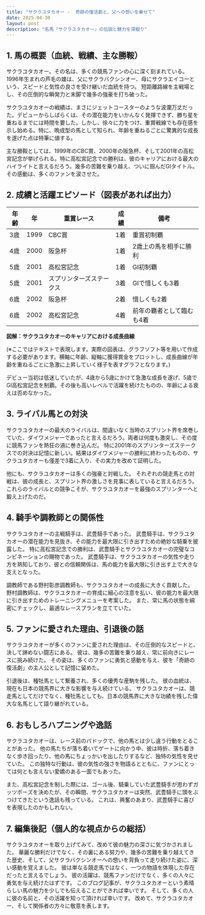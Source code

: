 ```yaml
---
title: "サクラユタカオー -  奇跡の復活劇と、父への想いを乗せて"
date: 2025-04-30
layout: post
description: "名馬『サクラユタカオー』の伝説と魅力を深堀り"
---
```


## 1. 馬の概要（血統、戦績、主な勝鞍）

サクラユタカオー。その名は、多くの競馬ファンの心に深く刻まれている。1996年生まれの芦毛の雄は、父にサクラバクシンオー、母にサクラエイコーという、スピードと気性の良さを受け継いだ血統を持つ。  短距離路線を主戦場とし、その圧倒的な瞬発力と末脚で幾多の強豪を打ち破った。

サクラユタカオーの戦績は、まさにジェットコースターのような波瀾万丈だった。デビューからしばらくは、その潜在能力をいかんなく発揮できず、勝ち星を重ねるまでには時間を要した。しかし、徐々に力をつけ、重賞戦線でも存在感を示し始める。特に、晩成型の馬として知られ、年齢を重ねるごとに驚異的な成長を遂げた点は特筆に値する。

主な勝鞍としては、1999年のCBC賞、2000年の阪急杯、そして2001年の高松宮記念が挙げられる。特に高松宮記念での勝利は、彼のキャリアにおける最大のハイライトと言えるだろう。幾多の苦難を乗り越え、ついに掴んだGIタイトル。その感動は、多くのファンを涙させた。


## 2. 成績と活躍エピソード（図表があれば出力）

| 年齢 | 年 | 重賞レース | 成績 | 備考 |
|---|---|---|---|---|
| 3歳 | 1999 | CBC賞 | 1着 | 重賞初制覇 |
| 4歳 | 2000 | 阪急杯 | 1着 | 2歳上の馬を相手に勝利 |
| 5歳 | 2001 | 高松宮記念 | 1着 | GI初制覇 |
| 5歳 | 2001 | スプリンターズステークス | 3着 |  GIで惜しくも3着 |
| 6歳 | 2002 |  阪急杯 | 2着 |  惜しくも2着 |
| 6歳 | 2002 |  高松宮記念 | 4着 |  前年の覇者として臨むも4着 |


**図解：サクラユタカオーのキャリアにおける成長曲線**

(※ここではテキストで表現します。実際の図表は、グラフソフト等を用いて作成する必要があります。横軸に年齢、縦軸に獲得賞金をプロットし、成長曲線が年齢を重ねるごとに急激に上昇していく様子を表すグラフとなります。)

デビュー当初は低迷していたが、4歳から5歳にかけて急激な成長を遂げ、5歳でGI高松宮記念を制覇。その後も高いレベルで活躍を続けたものの、年齢による衰えは否めなかった。


## 3. ライバル馬との対決

サクラユタカオーの最大のライバルは、間違いなく当時のスプリント界を席巻していた、ダイワメジャーであったと言えるだろう。両者は何度も激突し、その度に競馬ファンを熱狂の渦に巻き込んだ。  特に2001年のスプリンターズステークスでの対決は記憶に新しい。結果はダイワメジャーの勝利に終わったものの、サクラユタカオーも僅差で3着に入り、その実力を改めて証明した。

他にも、サクラユタカオーは多くの強豪と対戦した。  それぞれの競走馬との対戦は、彼の成長と、スプリント界の激しさを見事に表していると言えるだろう。  これらのライバルとの競争こそが、サクラユタカオーを最強のスプリンターへと鍛え上げたのだ。


## 4. 騎手や調教師との関係性

サクラユタカオーの主戦騎手は、武豊騎手であった。  武豊騎手は、サクラユタカオーの潜在能力を見抜き、その能力を最大限に引き出すための絶妙な騎乗を披露した。  特に高松宮記念での勝利は、武豊騎手とサクラユタカオーの完璧なコンビネーションの賜物であった。  武豊騎手は、サクラユタカオーの気性や走り方を熟知しており、彼との信頼関係は、馬の能力を最大限に引き出す上で大きな支えとなった。

調教師である野村彰彦調教師も、サクラユタカオーの成長に大きく貢献した。  野村調教師は、サクラユタカオーの育成に細心の注意を払い、彼の能力を最大限に引き出すためのトレーニングメニューを考案した。  また、常に馬の状態を綿密にチェックし、最適なレースプランを立てていた。


## 5. ファンに愛された理由、引退後の話

サクラユタカオーが多くのファンに愛された理由は、その圧倒的なスピードと、決して諦めない闘志にある。  彼は、幾多の苦難を乗り越え、常に前向きにレースに挑み続けた。  その姿は、多くのファンに勇気と感動を与え、彼を「奇跡の復活劇」の主人公として記憶に留めた。

引退後は、種牡馬として繋養され、多くの優秀な産駒を残した。  彼の血統は、現在も日本の競馬界に大きな影響を与え続けている。  サクラユタカオーは、競走馬としてだけでなく、種牡馬としても、日本の競馬界に大きな功績を残した偉大な名馬として語り継がれている。


## 6. おもしろハプニングや逸話

サクラユタカオーは、レース前のパドックで、他の馬とは少し違う行動をとることがあった。  他の馬たちが落ち着いてゲートに向かう中、彼は時折、落ち着きなく歩き回ったり、他の馬にちょっかいを出したりするなど、独特の気性を見せていた。  この独特な行動は、彼の気性の強さを物語るとともに、ファンにとっては何とも言えない愛嬌のある一面でもあった。

また、高松宮記念を制した際には、ゴール後、騎乗していた武豊騎手が思わずガッツポーズを決めたが、その瞬間、サクラユタカオーは突然、武豊騎手に頭をぶつけてきたという逸話も残っている。  これは、興奮のあまり、武豊騎手に喜びを表現したのかもしれない。


## 7. 編集後記（個人的な視点からの総括）

サクラユタカオーを取り上げてみて、改めて彼の魅力の深さに気づかされました。  華麗な勝利だけでなく、その裏にある努力や、幾多の苦難を乗り越えてきた歴史、そして、父サクラバクシンオーへの想いを背負って走り続けた姿に、深い感動を覚えました。  彼は単なる競走馬ではなく、一つの物語を体現した存在だったと言えるでしょう。  彼の活躍は、競馬ファンだけでなく、多くの人々に勇気を与え続けたはずです。  このブログ記事が、サクラユタカオーという素晴らしい馬の魅力を少しでも伝えることができれば幸いです。  そして、多くの人に彼の名前と、その活躍を知って頂ければ幸いです。  改めて、サクラユタカオー、そして関係者の方々に敬意を表します。

